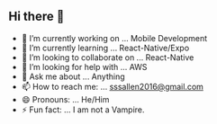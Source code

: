 ## Hi there 👋

- 🔭 I’m currently working on ... Mobile Development
- 🌱 I’m currently learning ... React-Native/Expo
- 👯 I’m looking to collaborate on ... React-Native
- 🤔 I’m looking for help with ... AWS
- 💬 Ask me about ... Anything
- 📫 How to reach me: ... sssallen2016@gmail.com
- 😄 Pronouns: ... He/Him
- ⚡ Fun fact: ... I am not a Vampire.
